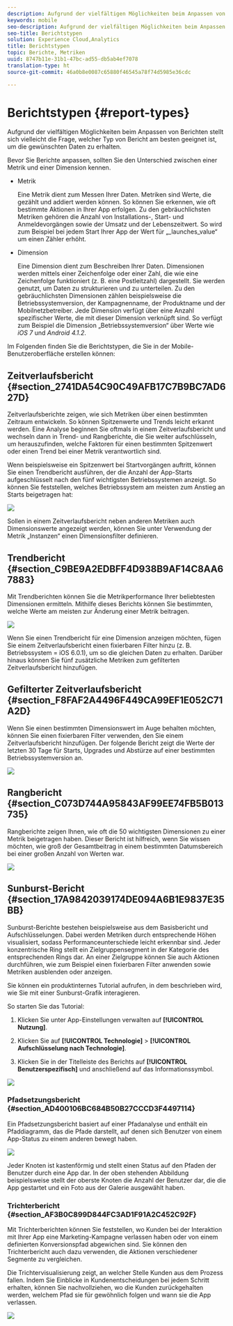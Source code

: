 ```yaml
---
description: Aufgrund der vielfältigen Möglichkeiten beim Anpassen von Berichten stellt sich vielleicht die Frage, welcher Typ von Bericht am besten geeignet ist, um die gewünschten Daten zu erhalten.
keywords: mobile
seo-description: Aufgrund der vielfältigen Möglichkeiten beim Anpassen von Berichten stellt sich vielleicht die Frage, welcher Typ von Bericht am besten geeignet ist, um die gewünschten Daten zu erhalten.
seo-title: Berichtstypen
solution: Experience Cloud,Analytics
title: Berichtstypen
topic: Berichte, Metriken
uuid: 8747b11e-31b1-47bc-ad55-db5ab4ef7078
translation-type: ht
source-git-commit: 46a0b8e0087c65880f46545a78f74d5985e36cdc

---
```



# Berichtstypen {#report-types}

Aufgrund der vielfältigen Möglichkeiten beim Anpassen von Berichten stellt sich vielleicht die Frage, welcher Typ von Bericht am besten geeignet ist, um die gewünschten Daten zu erhalten.

Bevor Sie Berichte anpassen, sollten Sie den Unterschied zwischen einer Metrik und einer Dimension kennen.

* Metrik

   Eine Metrik dient zum Messen Ihrer Daten. Metriken sind Werte, die gezählt und addiert werden können. So können Sie erkennen, wie oft bestimmte Aktionen in Ihrer App erfolgen. Zu den gebräuchlichsten Metriken gehören die Anzahl von Installations-, Start- und Anmeldevorgängen sowie der Umsatz und der Lebenszeitwert. So wird zum Beispiel bei jedem Start Ihrer App der Wert für „_launches_value“ um einen Zähler erhöht.

* Dimension

   Eine Dimension dient zum Beschreiben Ihrer Daten. Dimensionen werden mittels einer Zeichenfolge oder einer Zahl, die wie eine Zeichenfolge funktioniert (z. B. eine Postleitzahl) dargestellt. Sie werden genutzt, um Daten zu strukturieren und zu unterteilen. Zu den gebräuchlichsten Dimensionen zählen beispielsweise die Betriebssystemversion, der Kampagnenname, der Produktname und der Mobilnetzbetreiber. Jede Dimension verfügt über eine Anzahl spezifischer Werte, die mit dieser Dimension verknüpft sind. So verfügt zum Beispiel die Dimension „Betriebssystemversion“ über Werte wie _iOS 7_ und _Android 4.1.2_.

Im Folgenden finden Sie die Berichtstypen, die Sie in der Mobile-Benutzeroberfläche erstellen können:

## Zeitverlaufsbericht {#section_2741DA54C90C49AFB17C7B9BC7AD627D}

Zeitverlaufsberichte zeigen, wie sich Metriken über einen bestimmten Zeitraum entwickeln. So können Spitzenwerte und Trends leicht erkannt werden. Eine Analyse beginnen Sie oftmals in einem Zeitverlaufsbericht und wechseln dann in Trend- und Rangberichte, die Sie weiter aufschlüsseln, um herauszufinden, welche Faktoren für einen bestimmten Spitzenwert oder einen Trend bei einer Metrik verantwortlich sind.

Wenn beispielsweise ein Spitzenwert bei Startvorgängen auftritt, können Sie einen Trendbericht ausführen, der die Anzahl der App-Starts aufgeschlüsselt nach den fünf wichtigsten Betriebssystemen anzeigt. So können Sie feststellen, welches Betriebssystem am meisten zum Anstieg an Starts beigetragen hat:

![](assets/overtime.png)

Sollen in einem Zeitverlaufsbericht neben anderen Metriken auch Dimensionswerte angezeigt werden, können Sie unter Verwendung der Metrik „Instanzen“ einen Dimensionsfilter definieren.

## Trendbericht {#section_C9BE9A2EDBFF4D938B9AF14C8AA67883}

Mit Trendberichten können Sie die Metrikperformance Ihrer beliebtesten Dimensionen ermitteln. Mithilfe dieses Berichts können Sie bestimmten, welche Werte am meisten zur Änderung einer Metrik beitragen.

![](assets/trended.png)

Wenn Sie einen Trendbericht für eine Dimension anzeigen möchten, fügen Sie einem Zeitverlaufsbericht einen fixierbaren Filter hinzu (z. B. Betriebssystem = iOS 6.0.1), um so die gleichen Daten zu erhalten. Darüber hinaus können Sie fünf zusätzliche Metriken zum gefilterten Zeitverlaufsbericht hinzufügen.

## Gefilterter Zeitverlaufsbericht {#section_F8FAF2A4496F449CA99EF1E052C71A2D}

Wenn Sie einen bestimmten Dimensionswert im Auge behalten möchten, können Sie einen fixierbaren Filter verwenden, den Sie einem Zeitverlaufsbericht hinzufügen. Der folgende Bericht zeigt die Werte der letzten 30 Tage für Starts, Upgrades und Abstürze auf einer bestimmten Betriebssystemversion an.

![](assets/overtime-filter.png)

## Rangbericht {#section_C073D744A95843AF99EE74FB5B013735}

Rangberichte zeigen Ihnen, wie oft die 50 wichtigsten Dimensionen zu einer Metrik beigetragen haben. Dieser Bericht ist hilfreich, wenn Sie wissen möchten, wie groß der Gesamtbeitrag in einem bestimmten Datumsbereich bei einer großen Anzahl von Werten war.

![](assets/ranked.png)

## Sunburst-Bericht {#section_17A9842039174DE094A6B1E9837E35BB}

Sunburst-Berichte bestehen beispielsweise aus dem Basisbericht und Aufschlüsselungen. Dabei werden Metriken durch entsprechende Höhen visualisiert, sodass Performanceunterschiede leicht erkennbar sind. Jeder konzentrische Ring stellt ein Zielgruppensegment in der Kategorie des entsprechenden Rings dar. An einer Zielgruppe können Sie auch Aktionen durchführen, wie zum Beispiel einen fixierbaren Filter anwenden sowie Metriken ausblenden oder anzeigen.

Sie können ein produktinternes Tutorial aufrufen, in dem beschrieben wird, wie Sie mit einer Sunburst-Grafik interagieren.

So starten Sie das Tutorial:

1. Klicken Sie unter App-Einstellungen verwalten auf **[!UICONTROL Nutzung]**.

1. Klicken Sie auf **[!UICONTROL Technologie]** &gt; **[!UICONTROL Aufschlüsselung nach Technologie]**.
1. Klicken Sie in der Titelleiste des Berichts auf **[!UICONTROL Benutzerspezifisch]** und anschließend auf das Informationssymbol.

![](assets/report_technology.png)

### Pfadsetzungsbericht {#section_AD400106BC684B50B27CCCD3F4497114}

Ein Pfadsetzungsbericht basiert auf einer Pfadanalyse und enthält ein Pfaddiagramm, das die Pfade darstellt, auf denen sich Benutzer von einem App-Status zu einem anderen bewegt haben.

![](assets/action_paths.png)

Jeder Knoten ist kastenförmig und stellt einen Status auf den Pfaden der Benutzer durch eine App dar. In der oben stehenden Abbildung beispielsweise stellt der oberste Knoten die Anzahl der Benutzer dar, die die App gestartet und ein Foto aus der Galerie ausgewählt haben.

### Trichterbericht {#section_AF3B0C899D844FC3AD1F91A2C452C92F}

Mit Trichterberichten können Sie feststellen, wo Kunden bei der Interaktion mit Ihrer App eine Marketing-Kampagne verlassen haben oder von einem definierten Konversionspfad abgewichen sind. Sie können den Trichterbericht auch dazu verwenden, die Aktionen verschiedener Segmente zu vergleichen.

Die Trichtervisualisierung zeigt, an welcher Stelle Kunden aus dem Prozess fallen. Indem Sie Einblicke in Kundenentscheidungen bei jedem Schritt erhalten, können Sie nachvollziehen, wo die Kunden zurückgehalten werden, welchem Pfad sie für gewöhnlich folgen und wann sie die App verlassen.

![](assets/funnel.png)
